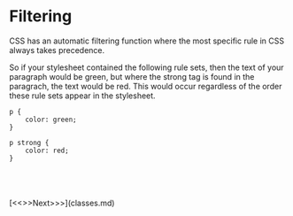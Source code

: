 
# Filtering

CSS has an automatic filtering function where the most specific rule in CSS always takes precedence. 

So if your stylesheet contained the following rule sets, then the text of your paragraph would be green, but where the strong tag is found in the paragrach, the text would be red. This would occur regardless of the order these rule sets appear in the stylesheet.

```
p {
	color: green;
}
```
```
p strong {
	color: red;
}
```
<br/>
<br/>
<br/>
[<<<Previous<<<](rules.md) | [>>>Next>>>](classes.md)
